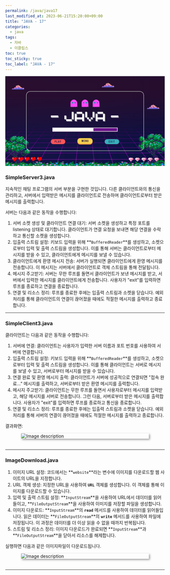 ```yaml
---
permalink: /java/java17
last_modified_at: 2023-06-21T15:20:00+09:00
title: "JAVA - 17"
categories:
  - java
tags:
  - 자바
  - 이클립스
toc: true
toc_sticky: true
toc_label: "JAVA - 17"
---
```


![img](/images/java/java.jpg)




### SimpleServer3.java

<script src="https://gist.github.com/junyihong/c4bcd6510211ad5ccbeb8218f95b20a0.js"></script>

지속적인 채팅 프로그램의 서버 부분을 구현한 것입니다. 다른 클라이언트와의 통신을 관리하고, 서버에서 입력받은 메시지를 클라이언트로 전송하며 클라이언트로부터 받은 메시지를 출력합니다.

서버는 다음과 같은 동작을 수행합니다:

1. 서버 소켓 생성 및 클라이언트 연결 대기: 서버 소켓을 생성하고 특정 포트를 listening 상태로 대기합니다. 클라이언트가 연결 요청을 보내면 해당 연결을 수락하고 통신할 소켓을 생성합니다.
2. 입출력 스트림 설정: 키보드 입력을 위해 **`BufferedReader`**를 생성하고, 소켓으로부터 입력 및 출력 스트림을 생성합니다. 이를 통해 서버는 클라이언트로부터 메시지를 받을 수 있고, 클라이언트에게 메시지를 보낼 수 있습니다.
3. 클라이언트에게 환영 메시지 전송: 서버가 실행되면 클라이언트에게 환영 메시지를 전송합니다. 이 메시지는 서버에서 클라이언트로 객체 스트림을 통해 전달됩니다.
4. 메시지 주고받기: 서버는 무한 루프를 돌면서 클라이언트가 보낸 메시지를 받고, 서버에서 입력한 메시지를 클라이언트에게 전송합니다. 사용자가 "exit"를 입력하면 루프를 종료하고 연결을 종료합니다.
5. 연결 및 리소스 정리: 루프를 종료한 후에는 입출력 스트림과 소켓을 닫습니다. 예외 처리를 통해 클라이언트의 연결이 끊어졌을 때에도 적절한 메시지를 출력하고 종료합니다.

---

### SimpleClient3.java

<script src="https://gist.github.com/junyihong/a3a0f3587c3206af7b09fe1328e57c08.js"></script>

클라이언트는 다음과 같은 동작을 수행합니다:

1. 서버에 연결: 클라이언트는 사용자가 입력한 서버 이름과 포트 번호를 사용하여 서버에 연결합니다.
2. 입출력 스트림 설정: 키보드 입력을 위해 **`BufferedReader`**를 생성하고, 소켓으로부터 입력 및 출력 스트림을 생성합니다. 이를 통해 클라이언트는 서버로 메시지를 보낼 수 있고, 서버로부터 메시지를 받을 수 있습니다.
3. 연결 완료 및 환영 메시지 출력: 클라이언트가 서버에 성공적으로 연결되면 "접속 완료..." 메시지를 출력하고, 서버로부터 받은 환영 메시지를 출력합니다.
4. 메시지 주고받기: 클라이언트는 무한 루프를 돌면서 사용자로부터 메시지를 입력받고, 해당 메시지를 서버로 전송합니다. 그런 다음, 서버로부터 받은 메시지를 출력합니다. 사용자가 "exit"를 입력하면 루프를 종료하고 통신을 종료합니다.
5. 연결 및 리소스 정리: 루프를 종료한 후에는 입출력 스트림과 소켓을 닫습니다. 예외 처리를 통해 서버의 연결이 끊어졌을 때에도 적절한 메시지를 출력하고 종료합니다.

결과화면:

<div style=" display : flex; justify-content: center;">
	<img src="{{site.baseurl}}/images/java/19.png" alt="Image description" style="width: 80%; height: 40%; margin-bottom: 20px; box-shadow: 3px 3px 6px rgba(0,0,0,0.4);">
</div>

---

### ImageDownload.java

<script src="https://gist.github.com/junyihong/f55f44398713e103e8a89ef665ae8f5b.js"></script>

1. 이미지 URL 설정: 코드에서는 **`website`**라는 변수에 이미지를 다운로드할 웹 사이트의 URL을 지정합니다.
2. URL 객체 생성: 지정한 URL을 사용하여 **`URL`** 객체를 생성합니다. 이 객체를 통해 이미지를 다운로드할 수 있습니다.
3. 입력 및 출력 스트림 설정: **`InputStream`**을 사용하여 URL에서 데이터를 읽어들이고, **`FileOutputStream`**을 사용하여 이미지를 저장할 파일을 생성합니다.
4. 이미지 다운로드: **`InputStream`**의 **`read`** 메서드를 사용하여 데이터를 읽어들입니다. 읽은 데이터는 **`FileOutputStream`**의 **`write`** 메서드를 사용하여 파일에 저장됩니다. 이 과정은 데이터를 더 이상 읽을 수 없을 때까지 반복됩니다.
5. 스트림 및 리소스 정리: 이미지 다운로드가 완료되면 **`InputStream`**과 **`FileOutputStream`**을 닫아서 리소스를 해제합니다.

실행하면 다음과 같은 이미지파일이 다운로드됩니다.

<div style=" display : flex; justify-content: center;">
	<img src="{{site.baseurl}}/images/java/20.png" alt="Image description" style="width: 80%; height: 40%; margin-bottom: 20px; box-shadow: 3px 3px 6px rgba(0,0,0,0.4);">
</div>

---
